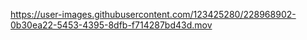 


https://user-images.githubusercontent.com/123425280/228968902-0b30ea22-5453-4395-8dfb-f714287bd43d.mov

